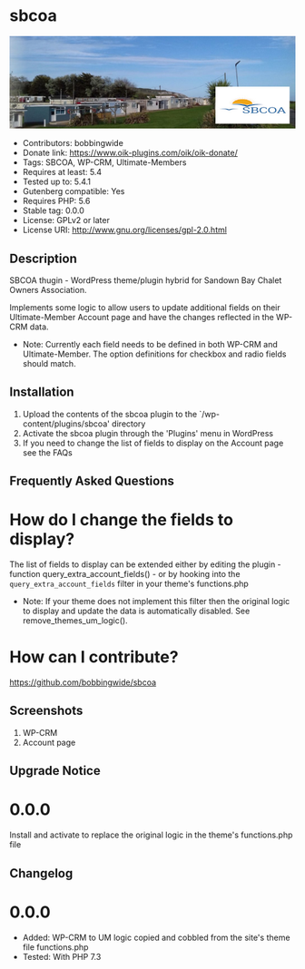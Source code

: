 # sbcoa 
![banner](https://raw.githubusercontent.com/bobbingwide/sbcoa/master/assets/sbcoa-banner-772x250.jpg)
* Contributors: bobbingwide
* Donate link: https://www.oik-plugins.com/oik/oik-donate/
* Tags: SBCOA, WP-CRM, Ultimate-Members
* Requires at least: 5.4
* Tested up to: 5.4.1
* Gutenberg compatible: Yes
* Requires PHP: 5.6
* Stable tag: 0.0.0
* License: GPLv2 or later
* License URI: http://www.gnu.org/licenses/gpl-2.0.html

## Description 

SBCOA thugin - WordPress theme/plugin hybrid for Sandown Bay Chalet Owners Association.

Implements some logic to allow users to update additional fields on their Ultimate-Member Account page and have the changes reflected in the WP-CRM data.

* Note: Currently each field needs to be defined in both WP-CRM and Ultimate-Member.
The option definitions for checkbox and radio fields should match.


## Installation 
1. Upload the contents of the sbcoa plugin to the `/wp-content/plugins/sbcoa' directory
1. Activate the sbcoa plugin through the 'Plugins' menu in WordPress
1. If you need to change the list of fields to display on the Account page see the FAQs


## Frequently Asked Questions 

# How do I change the fields to display? 

The list of fields to display can be extended either by editing the plugin - function query_extra_account_fields() -
or by hooking into the `query_extra_account_fields` filter in your theme's functions.php

* Note: If your theme does not implement this filter then the original logic to display and update the data is automatically disabled.
See remove_themes_um_logic().


# How can I contribute? 
https://github.com/bobbingwide/sbcoa

## Screenshots 
1. WP-CRM
2. Account page

## Upgrade Notice 
# 0.0.0 
Install and activate to replace the original logic in the theme's functions.php file

## Changelog 
# 0.0.0 
* Added: WP-CRM to UM logic copied and cobbled from the site's theme file functions.php
* Tested: With PHP 7.3


